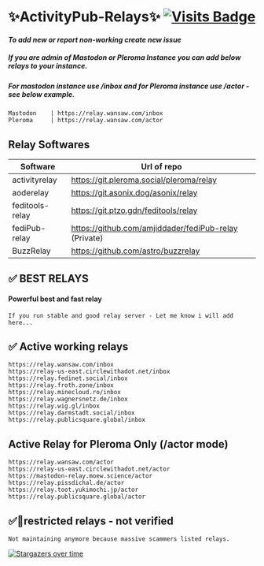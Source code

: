 #  ✨ActivityPub-Relays✨     [![Visits Badge](https://badges.strrl.dev/visits/amjiddader/activityPub-relay)](https://badges.strrl.dev)
#### _To add new or report non-working create new issue_
##### If you are admin of Mastodon or Pleroma Instance you can add below relays to your instance.
##### For mastodon instance use /inbox and for Pleroma instance use /actor - see below example.
	Mastodon	| https://relay.wansaw.com/inbox 
	Pleroma		| https://relay.wansaw.com/actor
	
## Relay Softwares


| Software | Url  of repo   |
| ------ | ------ |
| activityrelay  | https://git.pleroma.social/pleroma/relay  |
| aoderelay |  https://git.asonix.dog/asonix/relay |
| feditools-relay | https://git.ptzo.gdn/feditools/relay |
| fediPub-relay  | https://github.com/amjiddader/fediPub-relay (Private) | 
| BuzzRelay | https://github.com/astro/buzzrelay

## ✅  BEST RELAYS
#### Powerful best and fast relay 
```
If you run stable and good relay server - Let me know i will add here...
```


## ✅ Active working relays 
```
https://relay.wansaw.com/inbox
https://relay-us-east.circlewithadot.net/inbox
https://relay.fedinet.social/inbox
https://relay.froth.zone/inbox
https://relay.minecloud.ro/inbox
https://relay.wagnersnetz.de/inbox
https://relay.wig.gl/inbox
https://relay.darmstadt.social/inbox
https://relay.publicsquare.global/inbox

```
## Active Relay for Pleroma Only (/actor mode)
```
https://relay.wansaw.com/actor
https://relay-us-east.circlewithadot.net/actor
https://mastodon-relay.moew.science/actor
https://relay.pissdichal.de/actor
https://relay.toot.yukimochi.jp/actor
https://relay.publicsquare.global/actor
```

## ✅🚫restricted relays - not verified 
```
Not maintaining anymore because massive scammers listed relays.
```


[![Stargazers over time](https://starchart.cc/amjiddader/activityPub-relay.svg)](https://starchart.cc/amjiddader/activityPub-relay)
